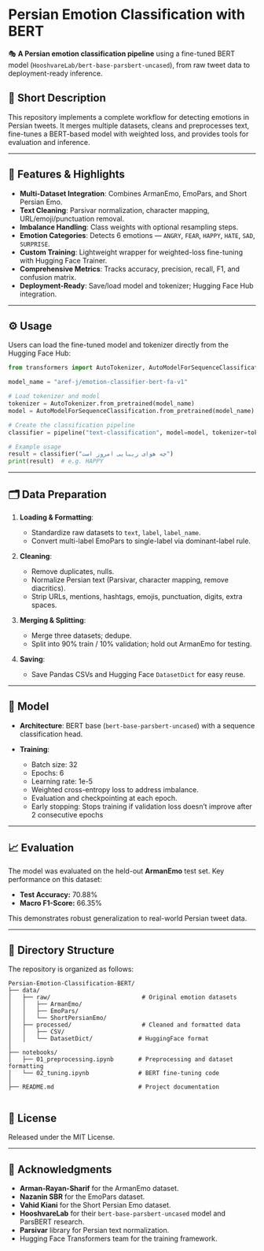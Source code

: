 # Persian Emotion Classification with BERT
🎭 **A Persian emotion classification pipeline** using a fine-tuned BERT model (`HooshvareLab/bert-base-parsbert-uncased`), from raw tweet data to deployment-ready inference.


## 📝 Short Description

This repository implements a complete workflow for detecting emotions in Persian tweets. It merges multiple datasets, cleans and preprocesses text, fine-tunes a BERT-based model with weighted loss, and provides tools for evaluation and inference.

---

## 🌟 Features & Highlights

* **Multi-Dataset Integration**: Combines ArmanEmo, EmoPars, and Short Persian Emo.
* **Text Cleaning**: Parsivar normalization, character mapping, URL/emoji/punctuation removal.
* **Imbalance Handling**: Class weights with optional resampling steps.
* **Emotion Categories**: Detects 6 emotions — `ANGRY`, `FEAR`, `HAPPY`, `HATE`, `SAD`, `SURPRISE`.
* **Custom Training**: Lightweight wrapper for weighted-loss fine-tuning with Hugging Face Trainer.
* **Comprehensive Metrics**: Tracks accuracy, precision, recall, F1, and confusion matrix.
* **Deployment-Ready**: Save/load model and tokenizer; Hugging Face Hub integration.



---

## ⚙️ Usage

Users can load the fine-tuned model and tokenizer directly from the Hugging Face Hub:

```python
from transformers import AutoTokenizer, AutoModelForSequenceClassification, pipeline

model_name = "aref-j/emotion-classifier-bert-fa-v1"

# Load tokenizer and model
tokenizer = AutoTokenizer.from_pretrained(model_name)
model = AutoModelForSequenceClassification.from_pretrained(model_name)

# Create the classification pipeline
classifier = pipeline("text-classification", model=model, tokenizer=tokenizer)

# Example usage
result = classifier("چه هوای زیبایی امروز است")
print(result)  # e.g. HAPPY
```

---

## 🗂️ Data Preparation

1. **Loading & Formatting**:

   * Standardize raw datasets to `text`, `label`, `label_name`.
   * Convert multi-label EmoPars to single-label via dominant-label rule.
2. **Cleaning**:

   * Remove duplicates, nulls.
   * Normalize Persian text (Parsivar, character mapping, remove diacritics).
   * Strip URLs, mentions, hashtags, emojis, punctuation, digits, extra spaces.
3. **Merging & Splitting**:

   * Merge three datasets; dedupe.
   * Split into 90% train / 10% validation; hold out ArmanEmo for testing.
4. **Saving**:

   * Save Pandas CSVs and Hugging Face `DatasetDict` for easy reuse.

---

## 🤖 Model

* **Architecture**: BERT base (`bert-base-parsbert-uncased`) with a sequence classification head.
* **Training**:

  * Batch size: 32
  * Epochs: 6
  * Learning rate: 1e-5
  * Weighted cross-entropy loss to address imbalance.
  * Evaluation and checkpointing at each epoch.
  * Early stopping: Stops training if validation loss doesn’t improve after 2 consecutive epochs

---

## 📈 Evaluation

The model was evaluated on the held-out **ArmanEmo** test set. Key performance on this dataset:

* **Test Accuracy:** 70.88%
* **Macro F1-Score:** 66.35%

This demonstrates robust generalization to real-world Persian tweet data.

---

## 📁 Directory Structure
The repository is organized as follows:

```
Persian-Emotion-Classification-BERT/
├── data/
│   ├── raw/                          # Original emotion datasets
│   │   ├── ArmanEmo/
│   │   ├── EmoPars/
│   │   └── ShortPersianEmo/
│   ├── processed/                    # Cleaned and formatted data
│   │   ├── CSV/
│   │   └── DatasetDict/             # HuggingFace format
│
├── notebooks/
│   ├── 01_preprocessing.ipynb       # Preprocessing and dataset formatting
│   └── 02_tuning.ipynb              # BERT fine-tuning code
│
├── README.md                        # Project documentation
             

```

## 📄 License

Released under the MIT License.

---

## 🤝 Acknowledgments

* **Arman-Rayan-Sharif** for the ArmanEmo dataset.
* **Nazanin SBR** for the EmoPars dataset.
* **Vahid Kiani** for the Short Persian Emo dataset.
* **HooshvareLab** for their `bert-base-parsbert-uncased` model and ParsBERT research.
* **Parsivar** library for Persian text normalization.
* Hugging Face Transformers team for the training framework.
